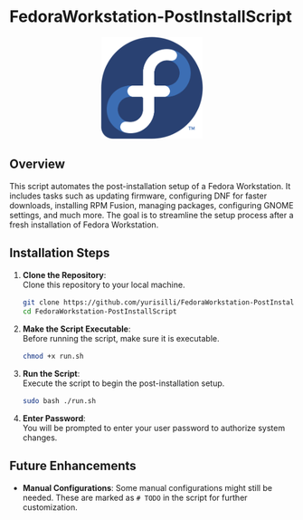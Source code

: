 
# FedoraWorkstation-PostInstallScript

<p align="center">
    <img src="static/logo.png" alt="Fedora Logo" width="180">
</p>

## Overview

This script automates the post-installation setup of a Fedora Workstation. It includes tasks such as updating firmware, configuring DNF for faster downloads, installing RPM Fusion, managing packages, configuring GNOME settings, and much more. The goal is to streamline the setup process after a fresh installation of Fedora Workstation.

## Installation Steps

1. **Clone the Repository**:  
   Clone this repository to your local machine.

    ```bash
    git clone https://github.com/yurisilli/FedoraWorkstation-PostInstallScript.git
    cd FedoraWorkstation-PostInstallScript
    ```

2. **Make the Script Executable**:  
   Before running the script, make sure it is executable.

    ```bash
    chmod +x run.sh
    ```

3. **Run the Script**:  
   Execute the script to begin the post-installation setup.

    ```bash
    sudo bash ./run.sh
    ```

4. **Enter Password**:  
   You will be prompted to enter your user password to authorize system changes.

## Future Enhancements
- **Manual Configurations**: Some manual configurations might still be needed. These are marked as `# TODO` in the script for further customization.